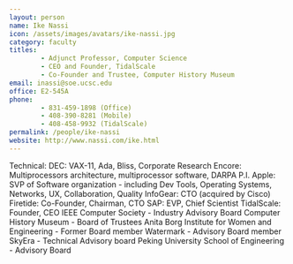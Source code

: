 ```yaml
---
layout: person
name: Ike Nassi
icon: /assets/images/avatars/ike-nassi.jpg
category: faculty
titles:
        - Adjunct Professor, Computer Science
        - CEO and Founder, TidalScale
        - Co-Founder and Trustee, Computer History Museum
email: inassi@soe.ucsc.edu
office: E2-545A
phone:
        - 831-459-1898 (Office)
        - 408-390-8281 (Mobile)
        - 408-458-9932 (TidalScale)
permalink: /people/ike-nassi
website: http://www.nassi.com/ike.html
---
```


Technical: DEC: VAX-11, Ada, Bliss, Corporate Research
Encore: Multiprocessors architecture, multiprocessor software, DARPA P.I.
Apple: SVP of Software organization - including Dev Tools, Operating Systems, Networks, UX, Collaboration, Quality
InfoGear: CTO (acquired by Cisco)
Firetide: Co-Founder, Chairman, CTO
SAP: EVP, Chief Scientist
TidalScale: Founder, CEO
IEEE Computer Society - Industry Advisory Board
Computer History Museum - Board of Trustees
Anita Borg Institute for Women and Engineering - Former Board member
Watermark - Advisory Board member
SkyEra - Technical Advisory board
Peking University School of Engineering - Advisory Board
